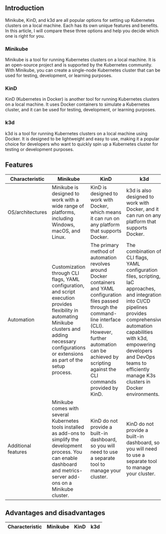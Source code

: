 ## Introduction

Minikube, KinD, and k3d are all popular options for setting up Kubernetes clusters on a local machine. Each has its own unique features and benefits. In this article, I will compare these three options and help you decide which one is right for you.

### Minikube

Minikube is a tool for running Kubernetes clusters on a local machine. It is an open-source project and is supported by the Kubernetes community. With Minikube, you can create a single-node Kubernetes cluster that can be used for testing, development, or learning purposes.

### KinD

KinD (Kubernetes in Docker) is another tool for running Kubernetes clusters on a local machine. It uses Docker containers to simulate a Kubernetes cluster, and it can be used for testing, development, or learning purposes.

### k3d

k3d is a tool for running Kubernetes clusters on a local machine using Docker. It is designed to be lightweight and easy to use, making it a popular choice for developers who want to quickly spin up a Kubernetes cluster for testing or development purposes.

## Features 

| Characteristic      | Minikube | KinD | k3d |
|---------------------|----------|------|-----|
| OS/architectures | Minikube is designed to work with a wide range of platforms, including Windows, macOS, and Linux. | KinD is designed to work with Docker, which means it can run on any platform that supports Docker. | k3d is also designed to work with Docker, and it can run on any platform that supports Docker. |
|Automation|Customization through CLI flags, YAML configuration, and script execution provides flexibility in automating Minikube clusters and adding necessary configurations or extensions as part of the setup process.| The primary method of automation revolves around Docker containers and YAML configuration files passed through the command-line interface (CLI). However, further automation can be achieved by scripting against the CLI commands provided by KinD.|The combination of CLI flags, YAML configuration files, scripting, IaC approaches, and integration into CI/CD pipelines provides comprehensive automation capabilities with k3d, empowering developers and DevOps teams to efficiently manage K3s clusters in Docker environments.|
| Additional features | Minikube comes with several Kubernetes tools installed as add-ons to simplify the development process. You can enable dashboard and metrics-server add-ons on a Minikube cluster. | KinD do not provide a built-in dashboard, so you will need to use a separate tool to manage your cluster. | KinD do not provide a built-in dashboard, so you will need to use a separate tool to manage your cluster.|

## Advantages and disadvantages

| Characteristic      | Minikube | KinD | k3d |
|---------------------|----------|------|-----|
